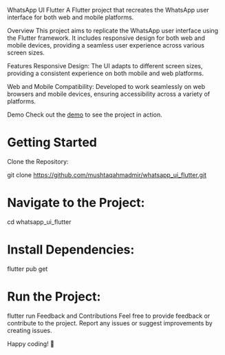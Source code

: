 WhatsApp UI Flutter
A Flutter project that recreates the WhatsApp user interface for both web and mobile platforms.

Overview
This project aims to replicate the WhatsApp user interface using the Flutter framework. It includes responsive design for both web and mobile devices, providing a seamless user experience across various screen sizes.

Features
Responsive Design: The UI adapts to different screen sizes, providing a consistent experience on both mobile and web platforms.

Web and Mobile Compatibility: Developed to work seamlessly on web browsers and mobile devices, ensuring accessibility across a variety of platforms.

Demo
Check out the [demo](https://mushtaqahmadmir.github.io/whatsappui.github.io/) to see the project in action.

# Getting Started
Clone the Repository:


git clone https://github.com/mushtaqahmadmir/whatsapp_ui_flutter.git
# Navigate to the Project:


cd whatsapp_ui_flutter
# Install Dependencies:


flutter pub get
# Run the Project:


flutter run
Feedback and Contributions
Feel free to provide feedback or contribute to the project. Report any issues or suggest improvements by creating issues.

Happy coding! 🚀


